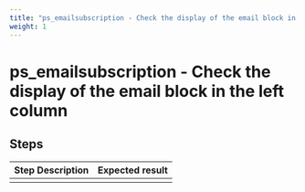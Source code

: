 ```yaml
---
title: "ps_emailsubscription - Check the display of the email block in the left column"
weight: 1
---
```


# ps_emailsubscription - Check the display of the email block in the left column
## Steps
| Step Description | Expected result |
| ----- | ----- |
|  |  |
